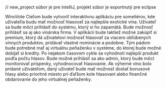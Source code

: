 // new_project súbor je pre intelliJ, projekt súbor je exportnutý pre eclipse

WinoVote
Cieľom bude vytvoriť interaktívnu aplikáciu pre someliérov, kde uživateľia budu mať možnosť hlasovať za najlepšie exotické vína. Uživateľ sa bude môct prihlásiť do systému, ktorý si ho zapamätá. Bude možnosť prihlásiť sa aj ako vinárska firma. V aplikácii bude taktiež možné zakúpiť si premium, ktorý dá uživatelovi možnosť hlasovať za viacero obľúbených vínnych produktov, pridávať vlastné nominácie a podobne. Tým pádom bude potrebné mať aj virtuálnu peňaženku v systéme, do ktorej bude možné dobíjať si kredity. Po nejakom časovom cykle sa vyhodnotí najlepší produkt podľa počtu hlasov. Bude možné prihlásiť sa ako admin, ktorý bude môct monitorovať príspevky, vyhodnocovať hlasovanie. Ak výherné víno bolo pridané uživateľom, daný uživateľ bude mať možnosť dostať bonusové hlasy alebo prioritné miesto pri ďaľšom kole hlasovaní alebo finančné obdarovanie do jeho virtuálnej peňaženky. 
